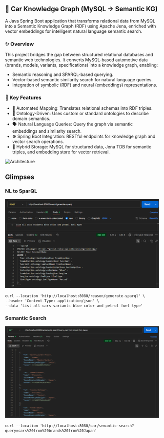 ## 🚗 Car Knowledge Graph (MySQL → Semantic KG)
A Java Spring Boot application that transforms relational data from MySQL into a Semantic Knowledge Graph (RDF) using Apache Jena, enriched with vector embeddings for intelligent natural language semantic search.

### ✨ Overview

This project bridges the gap between structured relational databases and semantic web technologies.
It converts MySQL-based automotive data (brands, models, variants, specifications) into a knowledge graph, enabling:

 - Semantic reasoning and SPARQL-based querying.
 - Vector-based semantic similarity search for natural language queries.
 - Integration of symbolic (RDF) and neural (embeddings) representations.

### 🧠 Key Features

- 🔄 Automated Mapping: Translates relational schemas into RDF triples.
- 🧩 Ontology-Driven: Uses custom or standard ontologies to describe domain semantics.
- 🗣️ Natural Language Queries: Query the graph via semantic embeddings and similarity search.
- ⚙️ Spring Boot Integration: RESTful endpoints for knowledge graph and vector search operations.
- 💾 Hybrid Storage: MySQL for structured data, Jena TDB for semantic triples, and embedding store for vector retrieval.

![Architecture](https://github.com/priyajitbera/carkg/blob/feature/enhance-entities/carkg-service/diagrams/render/carkg_archictecture_v1.jpg)

## Glimpses
### NL to SparQL
![nl_2_sparql.png](glimpses/nl_2_sparql.png)
```
curl --location 'http://localhost:8080/reason/generate-sparql' \
--header 'Content-Type: application/json' \
--data 'List all cars variants blue color and petrol fuel type'
```

### Semantic Search
![semantic_search.png](glimpses/semantic_search.png)
```
curl --location 'http://localhost:8080/car/semantic-search?query=cars%20from%20brands%20from%20Japan'
```